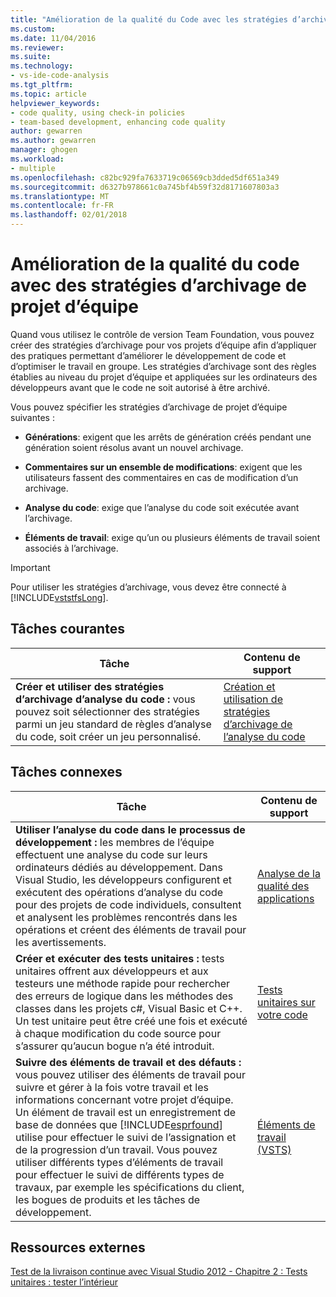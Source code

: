 ```yaml
---
title: "Amélioration de la qualité du Code avec les stratégies d’archivage du projet d’équipe | Documents Microsoft"
ms.custom: 
ms.date: 11/04/2016
ms.reviewer: 
ms.suite: 
ms.technology:
- vs-ide-code-analysis
ms.tgt_pltfrm: 
ms.topic: article
helpviewer_keywords:
- code quality, using check-in policies
- team-based development, enhancing code quality
author: gewarren
ms.author: gewarren
manager: ghogen
ms.workload:
- multiple
ms.openlocfilehash: c82bc929fa7633719c06569cb3dded5df651a349
ms.sourcegitcommit: d6327b978661c0a745bf4b59f32d8171607803a3
ms.translationtype: MT
ms.contentlocale: fr-FR
ms.lasthandoff: 02/01/2018
---
```

# <a name="enhancing-code-quality-with-team-project-check-in-policies"></a>Amélioration de la qualité du code avec des stratégies d’archivage de projet d’équipe

Quand vous utilisez le contrôle de version Team Foundation, vous pouvez créer des stratégies d’archivage pour vos projets d’équipe afin d’appliquer des pratiques permettant d’améliorer le développement de code et d’optimiser le travail en groupe. Les stratégies d’archivage sont des règles établies au niveau du projet d’équipe et appliquées sur les ordinateurs des développeurs avant que le code ne soit autorisé à être archivé.

Vous pouvez spécifier les stratégies d’archivage de projet d’équipe suivantes :

- **Générations**: exigent que les arrêts de génération créés pendant une génération soient résolus avant un nouvel archivage.

- **Commentaires sur un ensemble de modifications**: exigent que les utilisateurs fassent des commentaires en cas de modification d’un archivage.

- **Analyse du code**: exige que l’analyse du code soit exécutée avant l’archivage.

- **Éléments de travail**: exige qu’un ou plusieurs éléments de travail soient associés à l’archivage.

> [!IMPORTANT]
> Pour utiliser les stratégies d’archivage, vous devez être connecté à [!INCLUDE[vststfsLong](../code-quality/includes/vststfslong_md.md)].

## <a name="common-tasks"></a>Tâches courantes

|Tâche|Contenu de support|
|----------|------------------------|
|**Créer et utiliser des stratégies d’archivage d’analyse du code :** vous pouvez soit sélectionner des stratégies parmi un jeu standard de règles d’analyse du code, soit créer un jeu personnalisé.|[Création et utilisation de stratégies d’archivage de l’analyse du code](../code-quality/creating-and-using-code-analysis-check-in-policies.md)|

## <a name="related-tasks"></a>Tâches connexes

|Tâche|Contenu de support|
|----------|------------------------|
|**Utiliser l’analyse du code dans le processus de développement :** les membres de l’équipe effectuent une analyse du code sur leurs ordinateurs dédiés au développement. Dans Visual Studio, les développeurs configurent et exécutent des opérations d’analyse du code pour des projets de code individuels, consultent et analysent les problèmes rencontrés dans les opérations et créent des éléments de travail pour les avertissements.|[Analyse de la qualité des applications](../code-quality/analyzing-application-quality-by-using-code-analysis-tools.md)|
|**Créer et exécuter des tests unitaires :** tests unitaires offrent aux développeurs et aux testeurs une méthode rapide pour rechercher des erreurs de logique dans les méthodes des classes dans les projets c#, Visual Basic et C++. Un test unitaire peut être créé une fois et exécuté à chaque modification du code source pour s’assurer qu’aucun bogue n’a été introduit.|[Tests unitaires sur votre code](../test/unit-test-your-code.md)|
|**Suivre des éléments de travail et des défauts :** vous pouvez utiliser des éléments de travail pour suivre et gérer à la fois votre travail et les informations concernant votre projet d’équipe. Un élément de travail est un enregistrement de base de données que [!INCLUDE[esprfound](../code-quality/includes/esprfound_md.md)] utilise pour effectuer le suivi de l’assignation et de la progression d’un travail. Vous pouvez utiliser différents types d’éléments de travail pour effectuer le suivi de différents types de travaux, par exemple les spécifications du client, les bogues de produits et les tâches de développement.|[Éléments de travail (VSTS)](/vsts/work/work-items/index)|

## <a name="external-resources"></a>Ressources externes

[Test de la livraison continue avec Visual Studio 2012 - Chapitre 2 : Tests unitaires : tester l’intérieur](http://go.microsoft.com/fwlink/?LinkID=255188)
